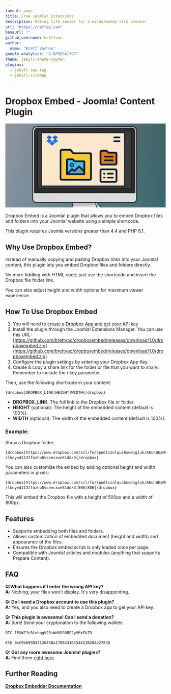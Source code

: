 ```yaml
---
layout: page
title: Free Joomla! Extensions
description: Making life easier for a niche/money site creator
url: "https://naftee.com"
baseurl: ""
github_username: brettvac
author:
  name: "Brett Vachon"
google_analytics: "G-DP5DG417G7" 
theme: jekyll-theme-cayman
plugins:
  - jekyll-seo-tag
  - jekyll-sitemap
---
```

Dropbox Embed - Joomla! Content Plugin
=============

![Dropbox Embed](Dropboxembed.jpg)

Dropbox Embed is a Joomla! plugin that allows you to embed Dropbox files and folders into your Joomla! website using a simple shortcode.

This plugin requires Joomla versions greater than 4.4 and PHP 8.1.

Why Use Dropbox Embed?
------------

Instead of manually copying and pasting Dropbox links into your Joomla! content, this plugin lets you embed Dropbox files and folders directly.

No more fiddling with HTML code; just use the shortcode and insert the Dropbox file folder link. 

You can also adjust height and width options for maximum viewer experience.

How To Use Dropbox Embed
------------

1. You will need to [create a Dropbox App and get your API key](https://www.dropbox.com/developers/apps/create)
2. Install the plugin through the Joomla! Extensions Manager. You can use this URL: [https://github.com/brettvac/dropboxembed/releases/download/1.0/dropboxembed.zip](https://github.com/brettvac/dropboxembed/releases/download/1.0/dropboxembed.zip)
3. Configure the plugin settings by entering your Dropbox App Key.
4. Create & copy a share link for the folder or file that you want to share. Remember to include the rlkey parameter.

Then, use the following shortcode in your content:
```
{dropbox}DROPBOX_LINK|HEIGHT|WIDTH{/dropbox}
```
- **DROPBOX_LINK**: The full link to the Dropbox file or folder.
- **HEIGHT** (optional): The height of the embedded content (default is 100%).
- **WIDTH** (optional): The width of the embedded content (default is 100%).

### Example:
Show a Dropbox folder:
```
{dropbox}https://www.dropbox.com/scl/fo/5pu6lcznlqushows1gluk/AOuhBExMHsO0lGM5AqU5d2Y?rlkey=d113ffnzhu8vseecxxe61ddk3{/dropbox}
```
You can also customize the embed by adding optional height and width parameters in pixels:

```
{dropbox}https://www.dropbox.com/scl/fo/5pu6lcznlqushows1gluk/AOuhBExMHsO0lGM5AqU5d2Y?rlkey=d113ffnzhu8vseecxxe61ddk3|500|800{/dropbox}
```

This will embed the Dropbox file with a height of 500px and a width of 800px.

## Features
- Supports embedding both files and folders.
- Allows customization of embedded document (height and width) and appearance of the files.
- Ensures the Dropbox embed script is only loaded once per page.
- Compatible with Joomla! articles and modules (anything that supports Prepare Content).

## FAQ
**Q:What happens if I enter the wrong API key?**  
**A:** Nothing; your files won't display. It's very disappointing.

**Q: Do I need a Dropbox account to use this plugin?**  
**A:** Yes, and you also need to create a Dropbox app to get your API key.

**Q: This plugin is awesome! Can I send a donation?**  
**A:** Sure! Send your cryptonation to the following wallets:

`BTC 1PXWZJcBfehqgV25zWdVDS6RF2yVMxFkZD`

`Eth 0xC9b695D4712645Ba178B4316154621B284e2783D`

**Q: Got any more awesome Joomla! plugins?**  
**A:** Find them [right here](https://naftee.com)

## Further Reading
**[Dropbox Embedder Documentation](https://www.dropbox.com/developers/embedder)**
